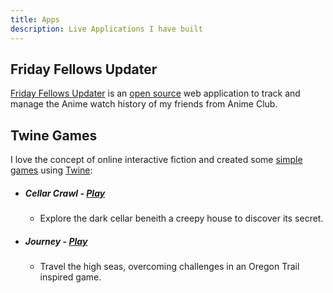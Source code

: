 ```yaml
---
title: Apps
description: Live Applications I have built
---
```


## Friday Fellows Updater

[Friday Fellows Updater](https://friday-fellows.brisberg.dev) is an [open source](https://github.com/brisberg/friday-fellows-gcf) web application to track and manage the Anime watch history of my friends from Anime Club.

## Twine Games

I love the concept of online interactive fiction and created some  [simple games](https://twine.brisberg.dev) using [Twine](https://twinery.org/):

- ##### Cellar Crawl - [Play](https://twine.brisberg.dev/cellar-crawl)
  - Explore the dark cellar beneith a creepy house to discover its secret.

- ##### Journey - [Play](https://twine.brisberg.dev/journey)
  - Travel the high seas, overcoming challenges in an Oregon Trail inspired game.

